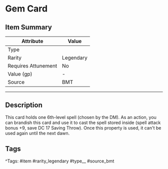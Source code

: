 # Gem Card

## Item Summary

| Attribute            | Value                        |
|----------------------|------------------------------|
| Type                 |   |
| Rarity               | Legendary             |
| Requires Attunement  | No                |
| Value (gp)           | -    |
| Source               | BMT |

---

## Description

This card holds one 6th-level spell (chosen by the DM). As an action, you can brandish this card and use it to cast the spell stored inside (spell attack bonus +9, save DC 17 Saving Throw). Once this property is used, it can't be used again until the next dawn.

## Tags

^Tags: #item #rarity_legendary #type__ #source_bmt